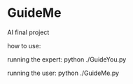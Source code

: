# GuideMe
AI final project

how to use:

running the expert:
python ./GuideYou.py

running the user:
python ./GuideMe.py
